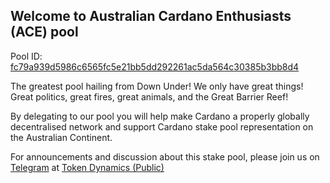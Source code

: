 ## Welcome to Australian Cardano Enthusiasts (ACE) pool

Pool ID: [fc79a939d5986c6565fc5e21bb5dd292261ac5da564c30385b3bb8d4](https://pooltool.io/pool/fc79a939d5986c6565fc5e21bb5dd292261ac5da564c30385b3bb8d4/epochs)

The greatest pool hailing from Down Under! We only have great things! Great politics, great fires, great animals, and the Great Barrier Reef!

By delegating to our pool you will help make Cardano a properly globally decentralised network and support Cardano stake pool representation on the Australian Continent.


For announcements and discussion about this stake pool, please join us on [Telegram](https://telegram.org/) at [Token Dynamics (Public)](https://t.me/TokenDynamics)
